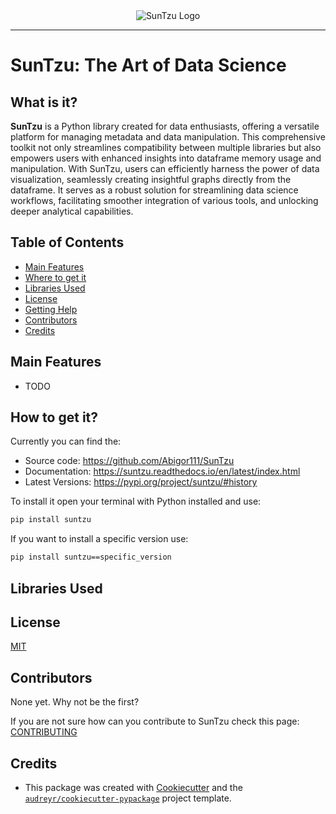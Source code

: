 <div align="center">
  <img src="https://i.imgur.com/vUEEcII.png" alt="SunTzu Logo"><br>
</div>


---------
# SunTzu: The Art of Data Science

## What is it?
**SunTzu** is a Python library created for data enthusiasts, offering a versatile platform for managing metadata and data manipulation. This comprehensive toolkit not only streamlines compatibility between multiple libraries but also empowers users with enhanced insights into dataframe memory usage and manipulation. With SunTzu, users can efficiently harness the power of data visualization, seamlessly creating insightful graphs directly from the dataframe. It serves as a robust solution for streamlining data science workflows, facilitating smoother integration of various tools, and unlocking deeper analytical capabilities.
## Table of Contents

- [Main Features](#main-features)
- [Where to get it](#how-to-get-it)
- [Libraries Used](#libraries-used)
- [License](#license)
- [Getting Help](#getting-help)
- [Contributors](#contributors)
- [Credits](#credits)

## Main Features
* TODO
## How to get it?
Currently you can find the:
 - Source code: https://github.com/Abigor111/SunTzu
 - Documentation: https://suntzu.readthedocs.io/en/latest/index.html
 - Latest Versions: https://pypi.org/project/suntzu/#history

To install it open your terminal with Python installed and use:
```sh
pip install suntzu
```
If you want to install a specific version use:
```sh
pip install suntzu==specific_version
```

<!---
| | |
| --- | --- |
| Source Code | [![GitHub](https://imgur.com/kBx3B82.png)](https://github.com/Abigor111/SunTzu) |
| Docs | [![Docs](https://readthedocs.org/projects/suntzu/badge/?version=latest)](https://suntzu.readthedocs.io/en/latest/?version=latest)|
| Package | [![PyPI Latest Release](https://img.shields.io/pypi/v/suntzu.svg)](https://pypi.python.org/pypi/suntzu) [![PyPI Downloads](https://img.shields.io/pypi/dm/suntzu.svg?label=PyPI%20downloads)](https://pypi.org/project/suntzu/) |
| | | 
-->
## Libraries Used

## License
[MIT](LICENSE)

## Contributors
None yet. Why not be the first?

If you are not sure how can you contribute to SunTzu check this page: [CONTRIBUTING](CONTRIBUTING.md)
## Credits

 - This package was created with [Cookiecutter](https://github.com/audreyr/cookiecutter) and the [`audreyr/cookiecutter-pypackage`](https://github.com/audreyr/cookiecutter-pypackage) project template.
